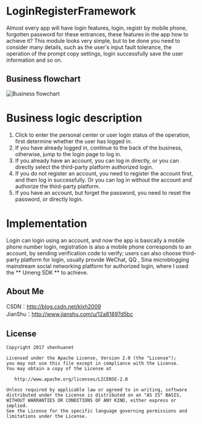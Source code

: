 # LoginRegisterFramework
Almost every app will have login features, login, registr by mobile phone, forgotten password for these entrances, these features in the app how to achieve it? This module looks very simple, but to be done you need to consider many details, such as the user's input fault tolerance, the operation of the prompt copy settings, login successfully save the user information and so on.

## Business flowchart

![Business flowchart](https://github.com/shenhuanet/LoginRegisterFramework/blob/master/img_flow.png)


# Business logic description
1. Click to enter the personal center or user login status of the operation, first determine whether the user has logged in.
2. If you have already logged in, continue to the back of the business, otherwise, jump to the login page to log in.
3. If you already have an account, you can log in directly, or you can directly select the third-party platform authorized login.
4. If you do not register an account, you need to register the account first, and then log in successfully. Or you can log in without the account and authorize the third-party platform.
5. If you have an account, but forget the password, you need to reset the password, or directly login.

# Implementation
Login can login using an account, and now the app is basically a mobile phone number login, registration is also a mobile phone corresponds to an account, by sending verification code to verify; users can also choose third-party platform for login, usually provide WeChat, QQ , Sina microblogging mainstream social networking platform for authorized login, where I used the ** Umeng SDK ** to achieve.

## About Me
CSDN：http://blog.csdn.net/klxh2009<br>
JianShu：http://www.jianshu.com/u/12a81897d5bc

## License

    Copyright 2017 shenhuanet

    Licensed under the Apache License, Version 2.0 (the "License");
    you may not use this file except in compliance with the License.
    You may obtain a copy of the License at

       http://www.apache.org/licenses/LICENSE-2.0

    Unless required by applicable law or agreed to in writing, software
    distributed under the License is distributed on an "AS IS" BASIS,
    WITHOUT WARRANTIES OR CONDITIONS OF ANY KIND, either express or implied.
    See the License for the specific language governing permissions and
    limitations under the License.
